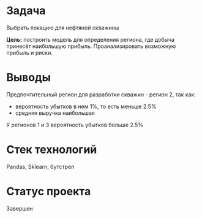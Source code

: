 # Задача
Выбрать локацию для нефтяной скважины

**Цель:** построить модель для определения региона, где добыча принесёт наибольшую прибыль. Проанализировать возможную прибыль и риски.

# Выводы
Предпочтительный регион для разработки скважин - регион 2, так как:
- вероятность убытков в нем 1%, то есть меньше 2.5%
- средняя выручка наибольшая

У регионов 1 и 3 вероятность убытков больше 2.5%

# Стек технологий
Pandas, Sklearn, бутстреп

# Статус проекта
Завершен

